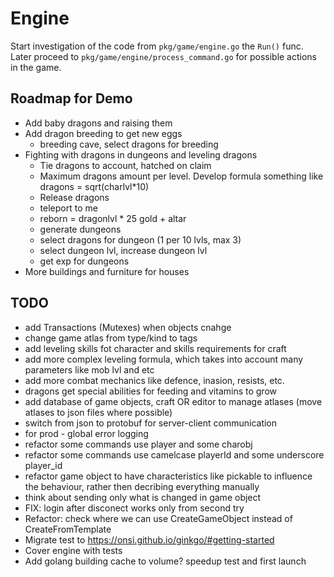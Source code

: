 # Engine

Start investigation of the code from `pkg/game/engine.go` the `Run()` func.
Later proceed to `pkg/game/engine/process_command.go` for possible actions in the game.

## Roadmap for Demo
- Add baby dragons and raising them
- Add dragon breeding to get new eggs
  - breeding cave, select dragons for breeding
- Fighting with dragons in dungeons and leveling dragons
  - Tie dragons to account, hatched on claim
  - Maximum dragons amount per level. Develop formula something like dragons = sqrt(charlvl*10)
  - Release dragons
  - teleport to me
  - reborn = dragonlvl * 25 gold + altar
  - generate dungeons
  - select dragons for dungeon (1 per 10 lvls, max 3)
  - select dungeon lvl, increase dungeon lvl
  - get exp for dungeons
- More buildings and furniture for houses

## TODO
- add Transactions (Mutexes) when objects cnahge
- change game atlas from type/kind to tags
- add leveling skills fot character and skills requirements for craft
- add more complex leveling formula, which takes into account many parameters like mob lvl and etc
- add more combat mechanics like defence, inasion, resists, etc.
- dragons get special abilities for feeding and vitamins to grow
- add database of game objects, craft OR editor to manage atlases (move atlases to json files where possible)
- switch from json to protobuf for server-client communication
- for prod - global error logging
- refactor some commands use player and some charobj
- refactor some commands use camelcase playerId and some underscore player_id
- refactor game object to have characteristics like pickable to influence the behaviour, rather then decribing everything manually
- think about sending only what is changed in game object
- FIX: login after disconect works only from second try
- Refactor: check where we can use CreateGameObject instead of CreateFromTemplate
- Migrate test to https://onsi.github.io/ginkgo/#getting-started
- Cover engine with tests
- Add golang building cache to volume? speedup test and first launch